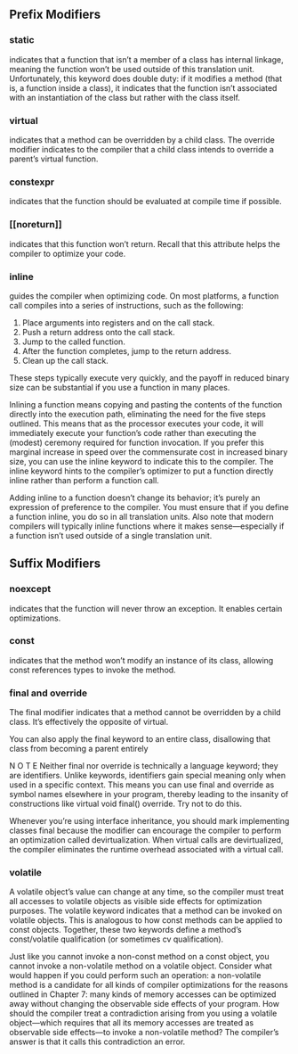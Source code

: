 ## Prefix Modifiers

### static
indicates that a function that isn’t a member of a class has internal linkage, meaning the function won’t be used outside of this translation unit. Unfortunately, this keyword does double duty: if it modifies a method (that is, a function inside a class), it indicates that the function isn’t associated with an instantiation of the class but rather with the class itself.

### virtual
indicates that a method can be overridden by a child class. The override modifier indicates to the compiler that a child class intends to override a parent’s virtual function.

### constexpr
indicates that the function should be evaluated at compile time if possible.

### [[noreturn]]
indicates that this function won’t return. Recall that this attribute helps the compiler to optimize your code.


### inline
guides the compiler when optimizing code.
On most platforms, a function call compiles into a series of instructions,
such as the following:
1. Place arguments into registers and on the call stack.
2. Push a return address onto the call stack.
3. Jump to the called function.
4. After the function completes, jump to the return address.
5. Clean up the call stack.

These steps typically execute very quickly, and the payoff in reduced binary size can be substantial if you use a function in many places.

Inlining a function means copying and pasting the contents of the function directly into the execution path, eliminating the need for the five steps outlined. This means that as the processor executes your code, it will immediately execute your function’s code rather than executing the (modest) ceremony required for function invocation. If you prefer this marginal increase in speed over the commensurate cost in increased binary size, you can use the inline keyword to indicate this to the compiler. The inline keyword hints to the compiler’s optimizer to put a function directly inline rather than perform a function call.

Adding inline to a function doesn’t change its behavior; it’s purely an expression of preference to the compiler. You must ensure that if you define a function inline, you do so in all translation units. Also note that modern compilers will typically inline functions where it makes sense—especially if a function isn’t used outside of a single translation unit.



## Suffix Modifiers

### noexcept
indicates that the function will never throw an exception. It enables certain optimizations.

### const
indicates that the method won’t modify an instance of its class, allowing const references types to invoke the method.


### final and override
The final modifier indicates that a method cannot be overridden by a child
class. It’s effectively the opposite of virtual.

You can also apply the final keyword to an entire class, disallowing that
class from becoming a parent entirely

N O T E
Neither final nor override is technically a language keyword; they are identifiers. Unlike keywords, identifiers gain special meaning only when used in a specific context. This means you can use final and override as symbol names elsewhere in your program, thereby leading to the insanity of constructions like virtual void final() override. Try not to do this.


Whenever you’re using interface inheritance, you should mark implementing classes final because the modifier can encourage the compiler to perform an optimization called devirtualization. When virtual calls are devirtualized, the compiler eliminates the runtime overhead associated with a virtual call.

### volatile
A volatile object’s value can change at any time, so the compiler must treat all accesses to volatile objects as visible side effects for optimization purposes. The volatile keyword indicates that a method can be invoked on volatile objects. This is analogous to how const methods can be applied to const objects. Together, these two keywords define a method’s const/volatile qualification (or sometimes cv qualification).

Just like you cannot invoke a non-const
method on a const object, you cannot invoke a non-volatile method on a
volatile object. Consider what would happen if you could perform such an
operation: a non-volatile method is a candidate for all kinds of compiler
optimizations for the reasons outlined in Chapter 7: many kinds of memory
accesses can be optimized away without changing the observable side effects
of your program.
How should the compiler treat a contradiction arising from you using a
volatile object—which requires that all its memory accesses are treated as
observable side effects—to invoke a non-volatile method? The compiler’s
answer is that it calls this contradiction an error.
